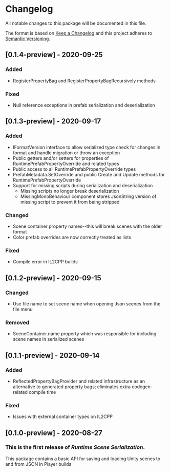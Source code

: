 # Changelog
All notable changes to this package will be documented in this file.

The format is based on [Keep a Changelog](http://keepachangelog.com/en/1.0.0/)
and this project adheres to [Semantic Versioning](http://semver.org/spec/v2.0.0.html).

## [0.1.4-preview] - 2020-09-25
### Added
- RegisterPropertyBag and RegisterPropertyBagRecursively methods

### Fixed
- Null reference exceptions in prefab serialization and deserialization

## [0.1.3-preview] - 2020-09-17
### Added
- IFormatVersion interface to allow serialized type check for changes in format and handle migration or throw an exception
- Public getters and/or setters for properties of RuntimePrefabPropertyOverride and related types
- Public access to all RuntimePrefabPropertyOverride types
- PrefabMetadata.SetOverride and public Create and Update methods for RuntimePrefabPropertyOverride
- Support for missing scripts during serialization and deserialization
  - Missing scripts no longer break deserialization
  - MissingMonoBehaviour component stores JsonString version of missing script to prevent it from being stripped

### Changed
- Scene container property names--this will break scenes with the older format
- Color prefab overrides are now correctly treated as lists

### Fixed
- Compile error in IL2CPP builds

## [0.1.2-preview] - 2020-09-15
### Changed
- Use file name to set scene name when opening Json scenes from the file menu

### Removed
- SceneContainer.name property which was responsible for including scene names in serialized scenes

## [0.1.1-preview] - 2020-09-14
### Added
- ReflectedPropertyBagProvider and related infrastructure as an alternative to generated property bags; eliminates extra codegen-related compile time

### Fixed
- Issues with external container types on IL2CPP

## [0.1.0-preview] - 2020-08-27

### This is the first release of *Runtime Scene Serialization*.

This package contains a basic API for saving and loading Unity scenes to and from JSON in Player builds
